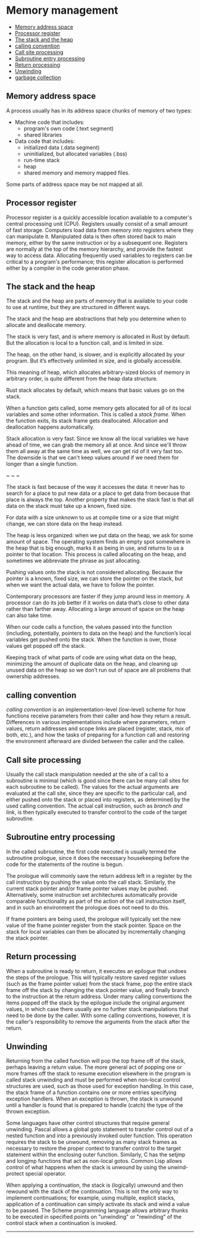 # Memory management

<!-- TOC -->

- [Memory address space](#memory-address-space)
- [Processor register](#processor-register)
- [The stack and the heap](#the-stack-and-the-heap)
- [calling convention](#calling-convention)
- [Call site processing](#call-site-processing)
- [Subroutine entry processing](#subroutine-entry-processing)
- [Return processing](#return-processing)
- [Unwinding](#unwinding)
- [garbage collection](#garbage-collection)

<!-- /TOC -->



## Memory address space
A process usually has in its address space chunks of memory of two types:
- Machine code that includes:
  - program's own code (.text segment)
  - shared libraries
- Data code that includes:
  - initialized data (.data segment)
  - uninitialized, but allocated variables (.bss)
  - run-time stack
  - heap
  - shared memory and memory mapped files.

Some parts of address space may be not mapped at all.





## Processor register

Processor register is a quickly accessible location available to a computer's central processing unit (CPU). Registers usually consist of a small amount of fast storage. Computers load data from memory into registers where they can manipulate it. Manipulated data is then often stored back to main memory, either by the same instruction or by a subsequent one. Registers are normally at the top of the memory hierarchy, and provide the fastest way to access data. Allocating frequently used variables to registers can be critical to a program's performance; this register allocation is performed either by a compiler in the code generation phase.


## The stack and the heap
The stack and the heap are parts of memory that is available to your code to use at runtime, but they are structured in different ways.

The stack and the heap are abstractions that help you determine when to allocate and deallocate memory.

The stack is very fast, and is where memory is allocated in Rust by default.
But the allocation is local to a function call, and is limited in size.

The heap, on the other hand, is slower, and is explicitly allocated by your program. But it’s effectively unlimited in size, and is globally accessible.

This meaning of heap, which allocates arbitrary-sized blocks of memory in arbitrary order, is quite different from the heap data structure.

Rust stack allocates by default, which means that basic values go on the stack.

When a function gets called, some memory gets allocated for all of its local variables and some other information. This is called a *stack frame*. When the function exits, its stack frame gets deallocated. Allocation and deallocation happens automatically.

Stack allocation is very fast. Since we know all the local variables we have ahead of time, we can grab the memory all at once. And since we'll throw them all away at the same time as well, we can get rid of it very fast too. The downside is that we can't keep values around if we need them for longer than a single function. 

~ ~ ~

The stack is fast because of the way it accesses the data: it never has to search for a place to put new data or a place to get data from because that place is always the top. Another property that makes the stack fast is that all data on the stack must take up a known, fixed size.

For data with a size unknown to us at compile time or a size that might change, we can store data on the heap instead. 

The heap is less organized: when we put data on the heap, we ask for some amount of space. The operating system finds an empty spot somewhere in the heap that is big enough, marks it as being in use, and returns to us a pointer to that location. This process is called allocating on the heap, and sometimes we abbreviate the phrase as just allocating.

Pushing values onto the stack is not considered allocating. Because the pointer is a known, fixed size, we can store the pointer on the stack, but when we want the actual data, we have to follow the pointer.

Contemporary processors are faster if they jump around less in memory. 
A processor can do its job better if it works on data that’s close to other data rather than farther away. Allocating a large amount of space on the heap can also take time.

When our code calls a function, the values passed into the function (including, potentially, pointers to data on the heap) and the function’s local variables get pushed onto the stack. When the function is over, those values get popped off the stack.

Keeping track of what parts of code are using what data on the heap, minimizing the amount of duplicate data on the heap, and cleaning up unused data on the heap so we don’t run out of space are all problems that ownership addresses.



## calling convention
*calling convention* is an implementation-level (low-level) scheme for how functions receive parameters from their caller and how they return a result. Differences in various implementations include where parameters, return values, return addresses and scope links are placed (register, stack, mix of both, etc.), and how the tasks of preparing for a function call and restoring the environment afterward are divided between the caller and the callee.

## Call site processing
Usually the call stack manipulation needed at the site of a call to a subroutine is minimal (which is good since there can be many call sites for each subroutine to be called). The values for the actual arguments are evaluated at the call site, since they are specific to the particular call, and either pushed onto the stack or placed into registers, as determined by the used calling convention. The actual call instruction, such as *branch and link*, is then typically executed to transfer control to the code of the target subroutine.

## Subroutine entry processing
In the called subroutine, the first code executed is usually termed the subroutine prologue, since it does the necessary housekeeping before the code for the statements of the routine is begun.

The prologue will commonly save the return address left in a register by the call instruction by pushing the value onto the call stack. Similarly, the current stack pointer and/or frame pointer values may be pushed. Alternatively, some instruction set architectures automatically provide comparable functionality as part of the action of the call instruction itself, and in such an environment the prologue does not need to do this.

If frame pointers are being used, the prologue will typically set the new value of the frame pointer register from the stack pointer. Space on the stack for local variables can then be allocated by incrementally changing the stack pointer.

## Return processing
When a subroutine is ready to return, it executes an epilogue that undoes the steps of the prologue. This will typically restore saved register values (such as the frame pointer value) from the stack frame, pop the entire stack frame off the stack by changing the stack pointer value, and finally branch to the instruction at the return address. Under many calling conventions the items popped off the stack by the epilogue include the original argument values, in which case there usually are no further stack manipulations that need to be done by the caller. With some calling conventions, however, it is the caller's responsibility to remove the arguments from the stack after the return.

## Unwinding
Returning from the called function will pop the top frame off of the stack, perhaps leaving a return value. The more general act of popping one or more frames off the stack to resume execution elsewhere in the program is called stack unwinding and must be performed when non-local control structures are used, such as those used for exception handling. In this case, the stack frame of a function contains one or more entries specifying exception handlers. When an exception is thrown, the stack is unwound until a handler is found that is prepared to handle (catch) the type of the thrown exception.

Some languages have other control structures that require general unwinding. Pascal allows a global goto statement to transfer control out of a nested function and into a previously invoked outer function. This operation requires the stack to be unwound, removing as many stack frames as necessary to restore the proper context to transfer control to the target statement within the enclosing outer function. Similarly, C has the setjmp and longjmp functions that act as non-local gotos. Common Lisp allows control of what happens when the stack is unwound by using the unwind-protect special operator.

When applying a continuation, the stack is (logically) unwound and then rewound with the stack of the continuation. This is not the only way to implement continuations; for example, using multiple, explicit stacks, application of a continuation can simply activate its stack and wind a value to be passed. The Scheme programming language allows arbitrary thunks to be executed in specified points on "unwinding" or "rewinding" of the control stack when a continuation is invoked.


---

